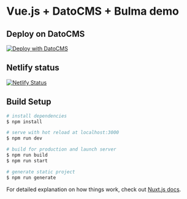 # Vue.js + DatoCMS + Bulma demo

## Deploy on DatoCMS

[![Deploy with DatoCMS](https://dashboard.datocms.com/deploy/button.svg)](https://dashboard.datocms.com/deploy?repo=datocms/nuxtjs-demo)

## Netlify status

[![Netlify Status](https://api.netlify.com/api/v1/badges/8e655830-e3fc-479b-808e-15647c8dfe7d/deploy-status)](https://app.netlify.com/sites/dato-cms-blog-pk/deploys)

## Build Setup

```bash
# install dependencies
$ npm install

# serve with hot reload at localhost:3000
$ npm run dev

# build for production and launch server
$ npm run build
$ npm run start

# generate static project
$ npm run generate
```

For detailed explanation on how things work, check out [Nuxt.js docs](https://nuxtjs.org).
